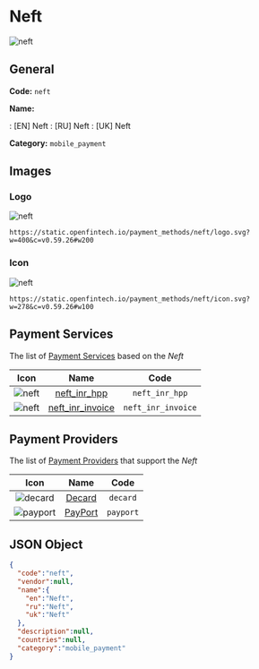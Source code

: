 
# Neft 
![neft](https://static.openfintech.io/payment_methods/neft/logo.svg?w=400&c=v0.59.26#w200)  

## General 
**Code:** `neft` 
 
**Name:** 
 
:	[EN] Neft 
:	[RU] Neft 
:	[UK] Neft 
 
**Category:** `mobile_payment` 
 

## Images 

### Logo 
![neft](https://static.openfintech.io/payment_methods/neft/logo.svg?w=400&c=v0.59.26#w200)  

```
https://static.openfintech.io/payment_methods/neft/logo.svg?w=400&c=v0.59.26#w200
```  

### Icon 
![neft](https://static.openfintech.io/payment_methods/neft/icon.svg?w=278&c=v0.59.26#w100)  

```
https://static.openfintech.io/payment_methods/neft/icon.svg?w=278&c=v0.59.26#w100
```  

## Payment Services 
 
The list of [Payment Services](/payment-services/) based on the _Neft_ 

|Icon|Name|Code| 
|:---:|:---:|:---:| 
|![neft](https://static.openfintech.io/payment_methods/neft/icon.svg?w=278&c=v0.59.26#w100) |[neft_inr_hpp](/payment-services/neft_inr_hpp/)|`neft_inr_hpp`| 
|![neft](https://static.openfintech.io/payment_methods/neft/icon.svg?w=278&c=v0.59.26#w100) |[neft_inr_invoice](/payment-services/neft_inr_invoice/)|`neft_inr_invoice`| 
 

## Payment Providers 
 
The list of [Payment Providers](/payment-providers/) that support the _Neft_ 

|Icon|Name|Code| 
|:---:|:---:|:---:| 
|![decard](https://static.openfintech.io/payment_providers/decard/icon.svg?w=278&c=v0.59.26#w100) |[Decard](/payment-providers/decard/)|`decard`| 
|![payport](https://static.openfintech.io/payment_providers/payport/icon.svg?w=278&c=v0.59.26#w100) |[PayPort](/payment-providers/payport/)|`payport`| 
 

## JSON Object 

```json
{
  "code":"neft",
  "vendor":null,
  "name":{
    "en":"Neft",
    "ru":"Neft",
    "uk":"Neft"
  },
  "description":null,
  "countries":null,
  "category":"mobile_payment"
}
```  
